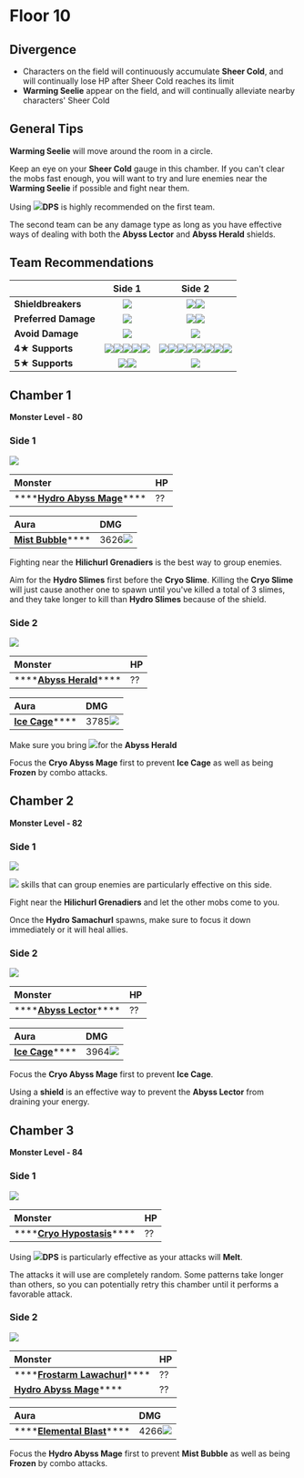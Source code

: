 # Floor 10

## Divergence

* Characters on the field will continuously accumulate **Sheer Cold**, and will continually lose HP after Sheer Cold reaches its limit
* **Warming Seelie** appear on the field, and will continually alleviate nearby characters' Sheer Cold

## General Tips

**Warming Seelie** will move around the room in a circle.

Keep an eye on your **Sheer Cold** gauge in this chamber. If you can't clear the mobs fast enough, you will want to try and lure enemies near the **Warming Seelie** if possible and fight near them.

Using ![](../../.gitbook/assets/pyro_small.png)**DPS** is highly recommended on the first team. 

The second team can be any damage type as long as you have effective ways of dealing with both the **Abyss Lector** and **Abyss Herald** shields.

## Team Recommendations

|  | Side 1 | Side 2 |
| :--- | :---: | :---: |
| **Shieldbreakers** | ![](../../.gitbook/assets/pyro_small.png) | ![](../../.gitbook/assets/pyro_small.png)![](../../.gitbook/assets/cryo_small.png) |
| **Preferred Damage** | ![](../../.gitbook/assets/pyro_small.png) | ![](../../.gitbook/assets/pyro_small.png)![](../../.gitbook/assets/cryo_small.png) |
| **Avoid Damage** | ![](../../.gitbook/assets/cryo_small.png) | ![](../../.gitbook/assets/hydro_small.png) |
| **4**★ **Supports** | ![](../../.gitbook/assets/ui_avataricon_amber.png)![](../../.gitbook/assets/ui_avataricon_bennett.png)![](../../.gitbook/assets/ui_avataricon_xiangling.png)![](../../.gitbook/assets/ui_avataricon_xinyan.png)![](../../.gitbook/assets/ui_avataricon_sucrose.png) | ![](../../.gitbook/assets/ui_avataricon_amber.png)![](../../.gitbook/assets/ui_avataricon_bennett.png)![](../../.gitbook/assets/ui_avataricon_xiangling.png)![](../../.gitbook/assets/ui_avataricon_xinyan.png)![](../../.gitbook/assets/ui_avataricon_chongyun.png)![](../../.gitbook/assets/ui_avataricon_diona.png)![](../../.gitbook/assets/ui_avataricon_kaeya.png)![](../../.gitbook/assets/ui_avataricon_rosaria.png) |
| **5**★ **Supports** | ![](../../.gitbook/assets/ui_avataricon_lumine_anemo.png)![](../../.gitbook/assets/ui_avataricon_venti.png) | ![](../../.gitbook/assets/ui_avataricon_zhongli.png) |

## Chamber 1

**Monster Level - 80**

### Side 1

![](../../.gitbook/assets/10-1-1%20%281%29.png)

| Monster | HP |
| :--- | :--- |
| \*\*\*\*[**Hydro Abyss Mage**](../../monsters/abyss-order/hydro-abyss-mage.md)\*\*\*\* | ?? |

| Aura | DMG |
| :--- | :--- |
| [**Mist Bubble**](../../mechanics/auras/mist-bubble.md)\*\*\*\* | 3626![](../../.gitbook/assets/hydro_small.png) |

Fighting near the **Hilichurl Grenadiers** is the best way to group enemies.

Aim for the **Hydro Slimes** first before the **Cryo Slime**. Killing the **Cryo Slime** will just cause another one to spawn until you've killed a total of 3 slimes, and they take longer to kill than **Hydro Slimes** because of the shield.

### Side 2

![](../../.gitbook/assets/10-1-2%20%281%29.png)

| Monster | HP |
| :--- | :--- |
| \*\*\*\*[**Abyss Herald**](../../monsters/abyss-order/abyss-herald.md)\*\*\*\* | ?? |

| Aura | DMG |
| :--- | :--- |
| [**Ice Cage**](../../mechanics/auras/ice-cage.md)\*\*\*\* | 3785![](../../.gitbook/assets/cryo_small.png) |

Make sure you bring ![](../../.gitbook/assets/cryo_small.png)for the **Abyss Herald**

Focus the **Cryo Abyss Mage** first to prevent **Ice Cage** as well as being **Frozen** by combo attacks.

## Chamber 2

**Monster Level - 82**

### Side 1

![](../../.gitbook/assets/10-2-1%20%281%29.png)

![](../../.gitbook/assets/anemo_small.png) skills that can group enemies are particularly effective on this side.

Fight near the **Hilichurl Grenadiers** and let the other mobs come to you.

Once the **Hydro Samachurl** spawns, make sure to focus it down immediately or it will heal allies.

### Side 2

![](../../.gitbook/assets/10-2-2%20%282%29.png)

| Monster | HP |
| :--- | :--- |
| \*\*\*\*[**Abyss Lector**](../../monsters/abyss-order/abyss-lector.md)\*\*\*\* | ?? |

| Aura | DMG |
| :--- | :--- |
| [**Ice Cage**](../../mechanics/auras/ice-cage.md)\*\*\*\* | 3964![](../../.gitbook/assets/cryo_small.png) |





Focus the **Cryo Abyss Mage** first to prevent **Ice Cage**.

Using a **shield** is an effective way to prevent the **Abyss Lector** from draining your energy.

## Chamber 3

**Monster Level - 84**

### Side 1

![](../../.gitbook/assets/hypostasis-cryo.png)

| Monster | HP |
| :--- | :--- |
| \*\*\*\*[**Cryo Hypostasis**](../../monsters/elites/cryo-hypostasis.md)\*\*\*\* | ?? |

Using ![](../../.gitbook/assets/pyro_small.png)**DPS** is particularly effective as your attacks will **Melt**.

The attacks it will use are completely random. Some patterns take longer than others, so you can potentially retry this chamber until it performs a favorable attack.

### Side 2

![](../../.gitbook/assets/10-3-2%20%281%29.png)

| Monster | HP |
| :--- | :--- |
| \*\*\*\*[**Frostarm Lawachurl**](../../monsters/hilichurls/frostarm-lawachurl.md)\*\*\*\* | ?? |
| [**Hydro Abyss Mage**](../../monsters/abyss-order/hydro-abyss-mage.md)\*\*\*\* | ?? |

| Aura | DMG |
| :--- | :--- |
| \*\*\*\*[**Elemental Blast**](../../mechanics/auras/elemental-blast.md)\*\*\*\* | 4266![](../../.gitbook/assets/hydro_small.png) |

Focus the **Hydro Abyss Mage** first to prevent **Mist Bubble** as well as being **Frozen** by combo attacks.


